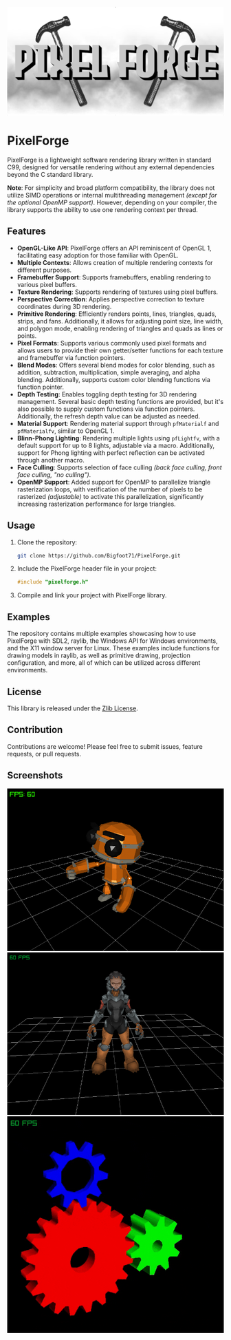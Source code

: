![PixelForge](examples/resources/images/PixelForge.png)

# PixelForge

PixelForge is a lightweight software rendering library written in standard C99, designed for versatile rendering without any external dependencies beyond the C standard library.

**Note**: For simplicity and broad platform compatibility, the library does not utilize SIMD operations or internal multithreading management _(except for the optional OpenMP support)_. However, depending on your compiler, the library supports the ability to use one rendering context per thread.

## Features

- **OpenGL-Like API**: PixelForge offers an API reminiscent of OpenGL 1, facilitating easy adoption for those familiar with OpenGL.
- **Multiple Contexts**: Allows creation of multiple rendering contexts for different purposes.
- **Framebuffer Support**: Supports framebuffers, enabling rendering to various pixel buffers.
- **Texture Rendering**: Supports rendering of textures using pixel buffers.
- **Perspective Correction**: Applies perspective correction to texture coordinates during 3D rendering.
- **Primitive Rendering**: Efficiently renders points, lines, triangles, quads, strips, and fans. Additionally, it allows for adjusting point size, line width, and polygon mode, enabling rendering of triangles and quads as lines or points.
- **Pixel Formats**: Supports various commonly used pixel formats and allows users to provide their own getter/setter functions for each texture and framebuffer via function pointers.
- **Blend Modes**: Offers several blend modes for color blending, such as addition, subtraction, multiplication, simple averaging, and alpha blending. Additionally, supports custom color blending functions via function pointer.
- **Depth Testing**: Enables toggling depth testing for 3D rendering management. Several basic depth testing functions are provided, but it's also possible to supply custom functions via function pointers. Additionally, the refresh depth value can be adjusted as needed.
- **Material Support**: Rendering material support through `pfMaterialf` and `pfMaterialfv`, similar to OpenGL 1.
- **Blinn-Phong Lighting**: Rendering multiple lights using `pfLightfv`, with a default support for up to 8 lights, adjustable via a macro. Additionally, support for Phong lighting with perfect reflection can be activated through another macro.
- **Face Culling**: Supports selection of face culling _(back face culling, front face culling, "no culling")_.
- **OpenMP Support**: Added support for OpenMP to parallelize triangle rasterization loops, with verification of the number of pixels to be rasterized _(adjustable)_ to activate this parallelization, significantly increasing rasterization performance for large triangles.

## Usage

1. Clone the repository:

   ```bash
   git clone https://github.com/Bigfoot71/PixelForge.git
   ```

2. Include the PixelForge header file in your project:

   ```c
   #include "pixelforge.h"
   ```

3. Compile and link your project with PixelForge library.

## Examples

The repository contains multiple examples showcasing how to use PixelForge with SDL2, raylib, the Windows API for Windows environments, and the X11 window server for Linux. These examples include functions for drawing models in raylib, as well as primitive drawing, projection configuration, and more, all of which can be utilized across different environments.

## License

This library is released under the [Zlib License](LICENSE).

## Contribution

Contributions are welcome! Please feel free to submit issues, feature requests, or pull requests.

## Screenshots
![PixelForge](examples/screenshots/ModelAnimation.png)
![PixelForge](examples/screenshots/ModelTextured.png)
![PixelForge](examples/screenshots/Gears.gif)
